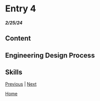 # Entry 4
##### 2/25/24

## Content 


## Engineering Design Process

## Skills 



[Previous](entry02.md) | [Next](entry04.md)

[Home](../README.md)



